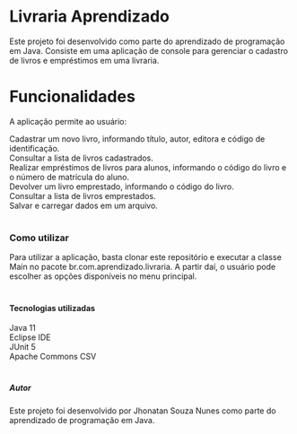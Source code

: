 # <h1>Livraria Aprendizado</h1>

Este projeto foi desenvolvido como parte do aprendizado de programação em Java. Consiste em uma aplicação de console para gerenciar o cadastro de livros e empréstimos em uma livraria.  
# <h1>Funcionalidades</h1>  

A aplicação permite ao usuário:  

Cadastrar um novo livro, informando título, autor, editora e código de identificação.  
Consultar a lista de livros cadastrados.  
Realizar empréstimos de livros para alunos, informando o código do livro e o número de matrícula do aluno.  
Devolver um livro emprestado, informando o código do livro.  
Consultar a lista de livros emprestados.  
Salvar e carregar dados em um arquivo.  

# <h3>Como utilizar</h3>

Para utilizar a aplicação, basta clonar este repositório e executar a classe Main no pacote br.com.aprendizado.livraria. A partir daí, o usuário pode escolher as opções disponíveis no menu principal.

# <h4>Tecnologias utilizadas</h4>

Java 11  
Eclipse IDE  
JUnit 5  
Apache Commons CSV  

# <h5>Autor</h5>  
Este projeto foi desenvolvido por Jhonatan Souza Nunes como parte do aprendizado de programação em Java.
